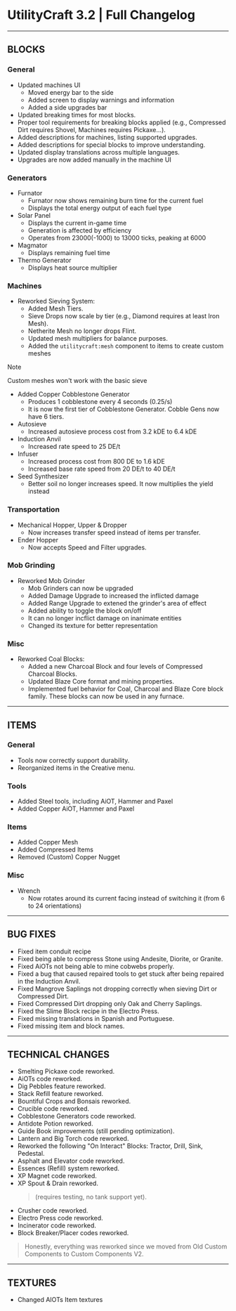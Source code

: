# UtilityCraft 3.2 | Full Changelog
---
## BLOCKS
### General
- Updated machines UI
  - Moved energy bar to the side
  - Added screen to display warnings and information
  - Added a side upgrades bar
- Updated breaking times for most blocks.
- Proper tool requirements for breaking blocks applied (e.g., Compressed Dirt requires Shovel, Machines requires Pickaxe…).
- Added descriptions for machines, listing supported upgrades.
- Added descriptions for special blocks to improve understanding.
- Updated display translations across multiple languages.
- Upgrades are now added manually in the machine UI
### Generators
- Furnator
  - Furnator now shows remaining burn time for the current fuel
  - Displays the total energy output of each fuel type
- Solar Panel
  - Displays the current in-game time  
  - Generation is affected by efficiency  
  - Operates from 23000(-1000) to 13000 ticks, peaking at 6000
- Magmator
  - Displays remaining fuel time
- Thermo Generator
  - Displays heat source multiplier
### Machines
- Reworked Sieving System:
  - Added Mesh Tiers.
  - Sieve Drops now scale by tier (e.g., Diamond requires at least Iron Mesh).
  - Netherite Mesh no longer drops Flint.
  - Updated mesh multipliers for balance purposes.
  - Added the `utilitycraft:mesh` component to items to create custom meshes
> [!NOTE]
> Custom meshes won't work with the basic sieve
- Added Copper Cobblestone Generator
  - Produces 1 cobblestone every 4 seconds (0.25/s)
  - It is now the first tier of Cobblestone Generator. Cobble Gens now have 6 tiers.
- Autosieve
  - Increased autosieve process cost from 3.2 kDE to 6.4 kDE
- Induction Anvil
  - Increased rate speed to 25 DE/t
- Infuser
  - Increased process cost from 800 DE to 1.6 kDE
  - Increased base rate speed from 20 DE/t to 40 DE/t
- Seed Synthesizer
  - Better soil no longer increases speed. It now multiplies the yield instead
### Transportation
- Mechanical Hopper, Upper & Dropper
  - Now increases transfer speed instead of items per transfer.
- Ender Hopper
  - Now accepts Speed and Filter upgrades.
### Mob Grinding
- Reworked Mob Grinder
  - Mob Grinders can now be upgraded
  - Added Damage Upgrade to increased the inflicted damage
  - Added Range Upgrade to extened the grinder's area of effect
  - Added ability to toggle the block on/off
  - It can no longer incflict damage on inanimate entities
  - Changed its texture for better representation
### Misc
- Reworked Coal Blocks:
  - Added a new Charcoal Block and four levels of Compressed Charcoal Blocks.
  - Updated Blaze Core format and mining properties.
  - Implemented fuel behavior for Coal, Charcoal and Blaze Core block family. These blocks can now be used in any furnace.

---
## ITEMS
### General
- Tools now correctly support durability.
- Reorganized items in the Creative menu.
### Tools
- Added Steel tools, including AiOT, Hammer and Paxel
- Added Copper AiOT, Hammer and Paxel
### Items
- Added Copper Mesh
- Added Compressed Items
- Removed (Custom) Copper Nugget
### Misc
- Wrench
  - Now rotates around its current facing instead of switching it (from 6 to 24 orientations)

---
## BUG FIXES

- Fixed item conduit recipe
- Fixed being able to compress Stone using Andesite, Diorite, or Granite.
- Fixed AiOTs not being able to mine cobwebs properly.  
- Fixed a bug that caused repaired tools to get stuck after being repaired in the Induction Anvil.  
- Fixed Mangrove Saplings not dropping correctly when sieving Dirt or Compressed Dirt.  
- Fixed Compressed Dirt dropping only Oak and Cherry Saplings.  
- Fixed the Slime Block recipe in the Electro Press.  
- Fixed missing translations in Spanish and Portuguese.  
- Fixed missing item and block names.

---
## TECHNICAL CHANGES

  - Smelting Pickaxe code reworked.
  - AiOTs code reworked.
  - Dig Pebbles feature reworked.
  - Stack Refill feature reworked.
  - Bountiful Crops and Bonsais reworked.
  - Crucible code reworked.
  - Cobblestone Generators code reworked.
  - Antidote Potion reworked.
  - Guide Book improvements (still pending optimization).
  - Lantern and Big Torch code reworked.
  - Reworked the following "On Interact" Blocks: Tractor, Drill, Sink, Pedestal.
  - Asphalt and Elevator code reworked.
  - Essences (Refill) system reworked.
  - XP Magnet code reworked.
  - XP Spout & Drain reworked.
    > (requires testing, no tank support yet).
  - Crusher code reworked.
  - Electro Press code reworked.
  - Incinerator code reworked.
  - Block Breaker/Placer codes reworked.
  > Honestly, everything was reworked since we moved from Old Custom Components to Custom Components V2.

---
## TEXTURES

  - Changed AIOTs Item textures
